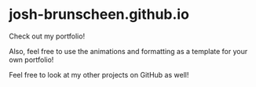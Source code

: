 # josh-brunscheen.github.io

Check out my portfolio! 

Also, feel free to use the animations and formatting as a template for your own portfolio!

Feel free to look at my other projects on GitHub as well!
